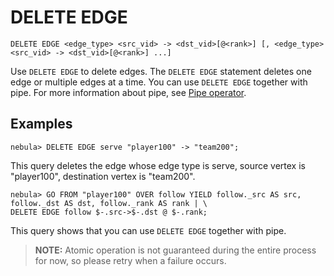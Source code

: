 # DELETE EDGE

```ngql
DELETE EDGE <edge_type> <src_vid> -> <dst_vid>[@<rank>] [, <edge_type> <src_vid> -> <dst_vid>[@<rank>] ...]
```

Use `DELETE EDGE` to delete edges. The `DELETE EDGE` statement deletes one edge or multiple edges at a time. You can use `DELETE EDGE` together with pipe. For more information about pipe, see [Pipe operator](../5.operators/4.pipe.md).

## Examples

```ngql
nebula> DELETE EDGE serve "player100" -> "team200";
```

This query deletes the edge whose edge type is serve, source vertex is "player100", destination vertex is "team200".

```ngql
nebula> GO FROM "player100" OVER follow YIELD follow._src AS src, follow._dst AS dst, follow._rank AS rank | \
DELETE EDGE follow $-.src->$-.dst @ $-.rank;
```

This query shows that you can use `DELETE EDGE` together with pipe.

> **NOTE:** Atomic operation is not guaranteed during the entire process for now, so please retry when a failure occurs.
